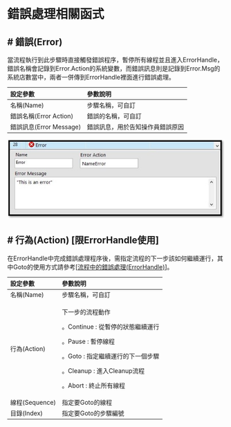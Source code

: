 # 錯誤處理相關函式

## \# 錯誤\(Error\)

當流程執行到此步驟時直接觸發錯誤程序，暫停所有線程並且進入ErrorHandle，錯誤名稱會記錄到Error.Action的系統變數，而錯誤訊息則是記錄到Error.Msg的系統店數當中，兩者一併傳到ErrorHandle裡面進行錯誤處理。

| 設定參數 | 參數說明 |
| :--- | :--- |
| 名稱\(Name\) | 步驟名稱，可自訂 |
| 錯誤名稱\(Error Action\) | 錯誤的名稱，可自訂 |
| 錯誤訊息\(Error Message\) | 錯誤訊息，用於告知操作員錯誤原因 |

![](../../../.gitbook/assets/errorfunction.jpg)

## \# 行為\(Action\) \[限ErrorHandle使用\]

在ErrorHandle中完成錯誤處理程序後，需指定流程的下一步該如何繼續運行，其中Goto的使用方式請參考\[[流程中的錯誤處理\(ErrorHandle\)](../../liu-cheng-zhong-de-li-errorhandle.md)\]。

<table>
  <thead>
    <tr>
      <th style="text-align:left">設定參數</th>
      <th style="text-align:left">參數說明</th>
    </tr>
  </thead>
  <tbody>
    <tr>
      <td style="text-align:left">名稱(Name)</td>
      <td style="text-align:left">步驟名稱，可自訂</td>
    </tr>
    <tr>
      <td style="text-align:left">行為(Action)</td>
      <td style="text-align:left">
        <p>下一步的流程動作</p>
        <p>。Continue : 從暫停的狀態繼續運行</p>
        <p>。Pause : 暫停線程</p>
        <p>。Goto : 指定繼續運行的下一個步驟</p>
        <p>。Cleanup : 進入Cleanup流程</p>
        <p>。Abort : 終止所有線程</p>
      </td>
    </tr>
    <tr>
      <td style="text-align:left">線程(Sequence)</td>
      <td style="text-align:left">指定要Goto的線程</td>
    </tr>
    <tr>
      <td style="text-align:left">目錄(Index)</td>
      <td style="text-align:left">指定要Goto的步驟編號</td>
    </tr>
  </tbody>
</table>

